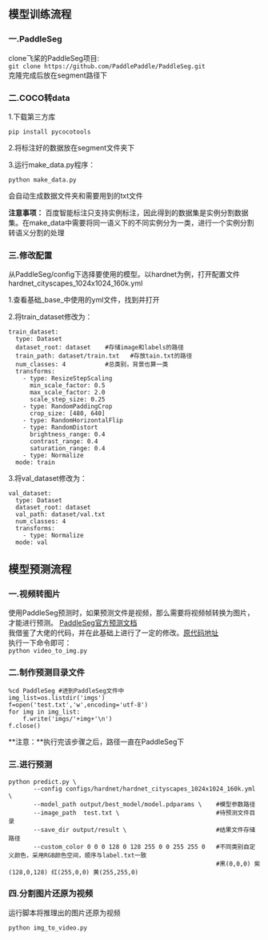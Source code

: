 ## 模型训练流程
### 一.PaddleSeg
clone飞桨的PaddleSeg项目:
<br>
`git clone https://github.com/PaddlePaddle/PaddleSeg.git`
<br>
克隆完成后放在segment路径下
### 二.COCO转data
1.下载第三方库

`pip install pycocotools`

2.将标注好的数据放在segment文件夹下

3.运行make_data.py程序：

`python make_data.py`

会自动生成数据文件夹和需要用到的txt文件

**注意事项：**
百度智能标注只支持实例标注，因此得到的数据集是实例分割数据集。在make_data中需要将同一语义下的不同实例分为一类，进行一个实例分割转语义分割的处理

### 三.修改配置
从PaddleSeg/config下选择要使用的模型。以hardnet为例，打开配置文件hardnet_cityscapes_1024x1024_160k.yml

1.查看基础_base_中使用的yml文件，找到并打开

2.将train_dataset修改为：
```
train_dataset:
  type: Dataset   
  dataset_root: dataset    #存储image和labels的路径
  train_path: dataset/train.txt   #存放tain.txt的路径
  num_classes: 4           #总类别，背景也算一类
  transforms:
    - type: ResizeStepScaling
      min_scale_factor: 0.5
      max_scale_factor: 2.0
      scale_step_size: 0.25
    - type: RandomPaddingCrop
      crop_size: [480, 640]
    - type: RandomHorizontalFlip
    - type: RandomDistort
      brightness_range: 0.4
      contrast_range: 0.4
      saturation_range: 0.4
    - type: Normalize
  mode: train
  ```
  3.将val_dataset修改为：
  ```
  val_dataset:
    type: Dataset
    dataset_root: dataset
    val_path: dataset/val.txt
    num_classes: 4
    transforms:
      - type: Normalize
    mode: val
  ```
## 模型预测流程
### 一.视频转图片
使用PaddleSeg预测时，如果预测文件是视频，那么需要将视频帧转换为图片，才能进行预测。
[PaddleSeg官方预测文档](https://github.com/PaddlePaddle/PaddleSeg/blob/release/2.4/docs/predict/predict_cn.md)
<br>
我借鉴了大佬的代码，并在此基础上进行了一定的修改。[原代码地址](https://github.com/Irvingao/paddle-inference-deploy-Lib/blob/main/data_tools/videoSpiltSeg.py)
<br>
执行一下命令即可：
<br>
`python video_to_img.py`
### 二.制作预测目录文件
```
%cd PaddleSeg #进到PaddleSeg文件中
img_list=os.listdir('imgs')
f=open('test.txt','w',encoding='utf-8')
for img in img_list:
    f.write('imgs/'+img+'\n')
f.close()
```
**注意：**执行完该步骤之后，路径一直在PaddleSeg下
### 三.进行预测
```
python predict.py \
       --config configs/hardnet/hardnet_cityscapes_1024x1024_160k.yml \
       --model_path output/best_model/model.pdparams \    #模型参数路径
       --image_path  test.txt \                           #待预测文件目录
       --save_dir output/result \                         #结果文件存储路径
       --custom_color 0 0 0 128 0 128 255 0 0 255 255 0   #不同类别自定义颜色，采用RGB颜色空间，顺序与label.txt一致
                                                          #黑(0,0,0) 紫(128,0,128) 红(255,0,0) 黄(255,255,0)
```
### 四.分割图片还原为视频
运行脚本将推理出的图片还原为视频
```
python img_to_video.py
```
